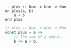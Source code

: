 ```applescript
-- plus :: Num -> Num -> Num
on plus(a, b)
    a + b
end plus
```


```javascript
// plus :: Num -> Num -> Num
const plus = a =>
    // The sum of a and b.
    b => a + b;
```